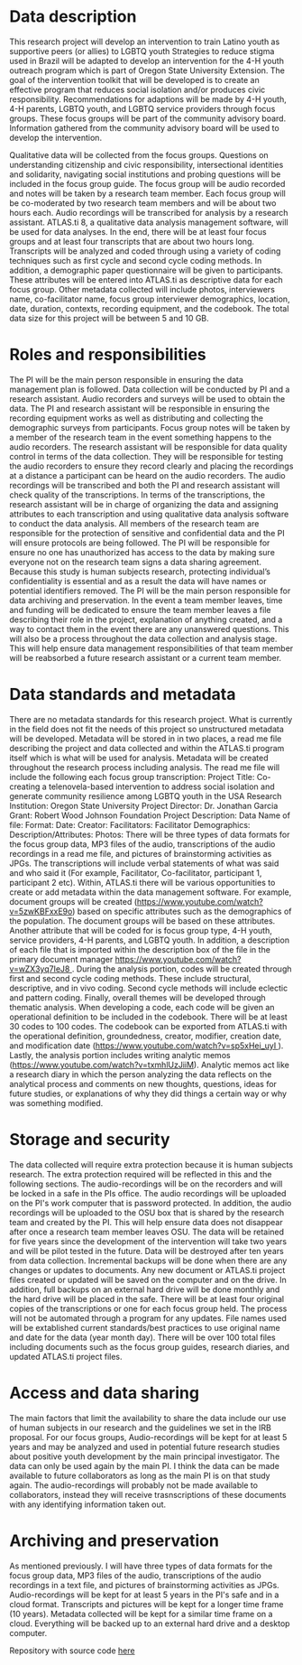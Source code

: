 # Data description
This research project will develop an intervention to train Latino youth as supportive peers (or allies) to LGBTQ youth Strategies to reduce stigma used in Brazil will be adapted to develop an intervention for the 4-H youth outreach program which is part of Oregon State University Extension. The goal of the intervention toolkit that will be developed is to create an effective program that reduces social isolation and/or produces civic responsibility. Recommendations for adaptions will be made by 4-H youth, 4-H parents, LGBTQ youth, and LGBTQ service providers through focus groups. These focus groups will be part of the community advisory board. Information gathered from the community advisory board will be used to develop the intervention. 

Qualitative data will be collected from the focus groups. Questions on understanding citizenship and civic responsibility, intersectional identities and solidarity, navigating social institutions and probing questions will be included in the focus group guide. The focus group will be audio recorded and notes will be taken by a research team member. Each focus group will be co-moderated by two research team members and will be about two hours each. Audio recordings will be transcribed for analysis by a research assistant. ATLAS.ti 8, a qualitative data analysis management software, will be used for data analyses. In the end, there will be at least four focus groups and at least four transcripts that are about two hours long. Transcripts will be analyzed and coded through using a variety of coding techniques such as first cycle and second cycle coding methods. In addition, a demographic paper questionnaire will be given to participants. These attributes will be entered into ATLAS.ti as descriptive data for each focus group. Other metadata collected will include photos, interviewers name, co-facilitator name, focus group interviewer demographics, location, date, duration, contexts, recording equipment, and the codebook. The total data size for this project will be between 5 and 10 GB. 


# Roles and responsibilities
The PI will be the main person responsible in ensuring the data management plan is followed. Data collection will be conducted by PI and a research assistant. Audio recorders and surveys will be used to obtain the data. The PI and research assistant will be responsible in ensuring the recording equipment works as well as distributing and collecting the demographic surveys from participants. Focus group notes will be taken by a member of the research team in the event something happens to the audio recorders. The research assistant will be responsible for data quality control in terms of the data collection. They will be responsible for testing the audio recorders to ensure they record clearly and placing the recordings at a distance a participant can be heard on the audio recorders. The audio recordings will be transcribed and both the PI and research assistant will check quality of the transcriptions. In terms of the transcriptions, the research assistant will be in charge of organizing the data and assigning attributes to each transcription and using qualitative data analysis software to conduct the data analysis. All members of the research team are responsible for the protection of sensitive and confidential data and the PI will ensure protocols are being followed. The PI will be responsible for ensure no one has unauthorized has access to the data by making sure everyone not on the research team signs a data sharing agreement. Because this study is human subjects research, protecting individual’s confidentiality is essential and as a result the data will have names or potential identifiers removed. The PI will be the main person responsible for data archiving and preservation. In the event a team member leaves, time and funding will be dedicated to ensure the team member leaves a file describing their role in the project, explanation of anything created, and a way to contact them in the event there are any unanswered questions. This will also be a process throughout the data collection and analysis stage.  This will help ensure data management responsibilities of that team member will be reabsorbed a future research assistant or a current team member. 


# Data standards and metadata
There are no metadata standards for this research project. What is currently in the field does not fit the needs of this project so unstructured metadata will be developed. Metadata will be stored in in two places, a read me file describing the project and data collected and within the ATLAS.ti program itself which is what will be used for analysis. Metadata will be created throughout the research process including analysis. The read me file will include the following each focus group transcription:
Project Title: Co-creating a telenovela-based intervention to address social isolation and generate community resilience among LGBTQ youth in the USA Research Institution: Oregon State University Project Director: Dr. Jonathan Garcia Grant: Robert Wood Johnson Foundation
Project Description:
Data Name of file: 
Format: 
Date: 
Creator: 
Facilitators: 
Facilitator Demographics:
Description/Attributes:
Photos:
There will be three types of data formats for the focus group data, MP3 files of the audio, transcriptions of the audio recordings in a read me file, and pictures of brainstorming activities as JPGs. The transcriptions will include verbal statements of what was said and who said it (For example, Facilitator, Co-facilitator, participant 1, participant 2 etc).
Within, ATLAS.ti there will be various opportunities to create or add metadata within the data management software. For example, document groups will be created (https://www.youtube.com/watch?v=5zwKBFxxE9o) based on specific attributes such as the demographics of the population. The document groups will be based on these attributes. Another attribute that will be coded for is focus group type, 4-H youth, service providers, 4-H parents, and LGBTQ youth. In addition, a description of each file that is imported within the description box of the file in the primary document manager https://www.youtube.com/watch?v=wZX3yq7IeJ8 . During the analysis portion, codes will be created through first and second cycle coding methods. These include structural, descriptive, and in vivo coding. Second cycle methods will include eclectic and pattern coding. Finally, overall themes will be developed through thematic analysis.  When developing a code, each code will be given an operational definition to be included in the codebook. There will be at least 30 codes to 100 codes. The codebook can be exported from ATLAS.ti with the operational definition, groundedness, creator, modifier, creation date, and modification date (https://www.youtube.com/watch?v=sp5xHei_uyI ). Lastly, the analysis portion includes writing analytic memos (https://www.youtube.com/watch?v=txmhlUzJiiM). Analytic memos act like a research diary in which the person analyzing the data reflects on the analytical process and comments on new thoughts, questions, ideas for future studies, or explanations of why they did things a certain way or why was something modified.

# Storage and security
The data collected will require extra protection because it is human subjects research. The extra protection required will be reflected in this and the following sections. The audio-recordings will be on the recorders and will be locked in a safe in the PIs office. The audio recordings will be uploaded on the PI's work computer that is password protected. In addition, the audio recordings will be uploaded to the OSU box that is shared by the research team and created by the PI. This will help ensure data does not disappear after once a research team member leaves OSU. The data will be retained for five years since the development of the intervention will take two years and will be pilot tested in the future. Data will be destroyed after ten years from data collection. Incremental backups will be done when there are any changes or updates to documents. Any new document or ATLAS.ti project files created or updated will be saved on the computer and on the drive. In addition, full backups on an external hard drive will be done monthly and the hard drive will be placed in the safe. There will be at least four original copies of the transcriptions or one for each focus group held. The process will not be automated through a program for any updates. File names used will be extablished current standards/best practices to use original name and date for the data (year month day). There will be over 100 total files including documents such as the focus group guides, research diaries, and updated ATLAS.ti project files. 


# Access and data sharing
The main factors that limit the availability to share the data include our use of human subjects in our research and the guidelines we set in the IRB proposal. For our focus groups, Audio-recordings will be kept for at least 5 years and may be analyzed and used in potential future research studies about positive youth development by the main principal investigator. The data can only be used again by the main PI. I think the data can be made available to future collaborators as long as the main PI is on that study again. The audio-recordings will probably not be made available to collaborators, instead they will receive trasnscriptions of these documents with any identifying information taken out.

# Archiving and preservation
As mentioned previously. I will have three types of data formats for the focus group data, MP3 files of the audio, transcriptions of the audio recordings in a text file, and pictures of brainstorming activities as JPGs. Audio-recordings will be kept for at least 5 years in the PI's safe and in a cloud format. Transcripts and pictures will be kept for a longer time frame (10 years). Metadata collected will be kept for a similar time frame on a cloud. Everything will be backed up to an external hard drive and a desktop computer.

Repository with source code [here](https://github.com/clarallebot/GRAD521_DMPtemplate)
